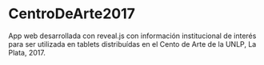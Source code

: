 # CentroDeArte2017
 App web desarrollada con reveal.js con información institucional de interés para ser utilizada en tablets distribuídas en el Cento de Arte de la UNLP, La Plata, 2017.
